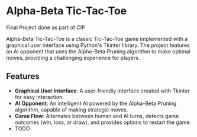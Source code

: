 # Alpha-Beta Tic-Tac-Toe

Final Project done as part of CIP   

Alpha-Beta Tic-Tac-Toe is a classic Tic-Tac-Toe game implemented with a graphical user interface using Python's Tkinter library. The project features an AI opponent that uses the Alpha-Beta Pruning algorithm to make optimal moves, providing a challenging experience for players.

## Features
- **Graphical User Interface**: A user-friendly interface created with Tkinter for easy interaction.
- **AI Opponent**: An intelligent AI powered by the Alpha-Beta Pruning algorithm, capable of making strategic moves.
- **Game Flow**: Alternates between human and AI turns, detects game outcomes (win, loss, or draw), and provides options to restart the game.
- TODO